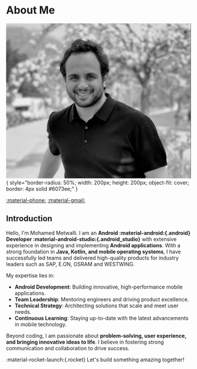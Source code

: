 # About Me
![Image](./assets/image.png){ style="border-radius: 50%; width: 200px; height: 200px; object-fit: cover; border: 4px solid #6073ee;" }

[:material-phone:](tel:+4915223643969)  [:material-gmail:](mailto:mi.metwalli@gmail.com) 
## Introduction

Hello, I'm Mohamed Metwalli. I am an **Android :material-android:{.android} Developer :material-android-studio:{.android_studio}** with extensive experience in designing and implementing **Android applications**. With a strong foundation in **Java, Kotlin, and mobile operating systems**, I have successfully led teams and delivered high-quality products for industry leaders such as <span class="sap">SAP</span>, <span class="eon">E.ON</span>, <span class="osram">OSRAM</span> and <span class="westwing">WESTWING</span>.

My expertise lies in:

- **Android Development**: Building innovative, high-performance mobile applications.
- **Team Leadership**: Mentoring engineers and driving product excellence.
- **Technical Strategy**: Architecting solutions that scale and meet user needs.
- **Continuous Learning**: Staying up-to-date with the latest advancements in mobile technology.

Beyond coding, I am passionate about **problem-solving, user experience, and bringing innovative ideas to life**. I believe in fostering strong communication and collaboration to drive success.

:material-rocket-launch:{.rocket} Let's build something amazing together!